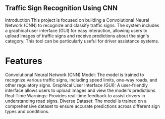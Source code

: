 ## Traffic Sign Recognition Using CNN
Introduction
This project is focused on building a Convolutional Neural Network (CNN) to recognize and classify traffic signs. The system includes a graphical user interface (GUI) for easy interaction, allowing users to upload images of traffic signs and receive predictions about the sign's category. This tool can be particularly useful for driver assistance systems.

# Features
Convolutional Neural Network (CNN) Model: The model is trained to recognize various traffic signs, including speed limits, one-way roads, and other regulatory signs.
Graphical User Interface (GUI): A user-friendly interface allows users to upload images and view the model's predictions.
Real-Time Warnings: Provides real-time feedback to assist drivers in understanding road signs.
Diverse Dataset: The model is trained on a comprehensive dataset to ensure accurate predictions across different sign types and conditions.
